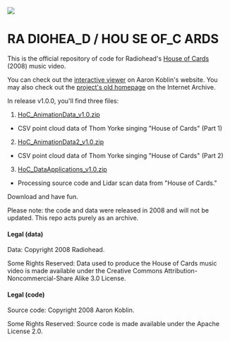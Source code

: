 ![](https://github.com/dataarts/radiohead/blob/master/HoC_image_grid.png?raw=true)

# RA DIOHEA_D / HOU SE OF_C ARDS
This is the official repository of code for Radiohead's [House of Cards](https://www.youtube.com/watch?v=8nTFjVm9sTQ) (2008) music video.

You can check out the [interactive viewer](http://www.aaronkoblin.com/work/rh/index.html) on Aaron Koblin's website. You may also check out the [project's old homepage](http://web.archive.org/web/20110520215423/http://code.google.com/creative/radiohead/) on the Internet Archive.

In release v1.0.0, you'll find three files:

1. [HoC_AnimationData_v1.0.zip](https://github.com/dataarts/radiohead/releases/download/v1.0.0/HoC_AnimationData1_v1.0.zip)
  * CSV point cloud data of Thom Yorke singing "House of Cards" (Part 1)
2. [HoC_AnimationData2_v1.0.zip](https://github.com/dataarts/radiohead/releases/download/v1.0.0/HoC_AnimationData2_v1.0.zip)
  * CSV point cloud data of Thom Yorke singing "House of Cards" (Part 2)
3. [HoC_DataApplications_v1.0.zip](https://github.com/dataarts/radiohead/releases/download/v1.0.0/HoC_DataApplications_v1.0.zip)
  * Processing source code and Lidar scan data from "House of Cards."

Download and have fun.

Please note: the code and data were released in 2008 and will not be updated. This repo acts purely as an archive.

#### Legal (data)

Data: Copyright 2008 Radiohead.

Some Rights Reserved: Data used to produce the House of Cards music video is made available under the Creative Commons Attribution-Noncommercial-Share Alike 3.0 License.

#### Legal (code)

Source code: Copyright 2008 Aaron Koblin.

Some Rights Reserved: Source code is made available under the Apache License 2.0.

